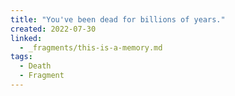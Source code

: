 ```yaml
---
title: "You've been dead for billions of years."
created: 2022-07-30
linked:
  - _fragments/this-is-a-memory.md
tags:
  - Death
  - Fragment
---
```

